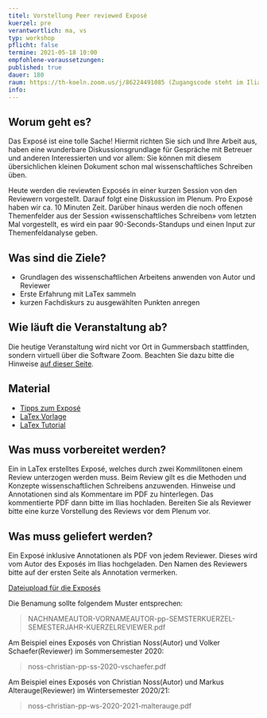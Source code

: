 ```yaml
---
titel: Vorstellung Peer reviewed Exposé
kuerzel: pre
verantwortlich: ma, vs
typ: workshop
pflicht: false
termine: 2021-05-18 10:00
empfohlene-voraussetzungen: 
published: true
dauer: 180
raum: https://th-koeln.zoom.us/j/86224491085 (Zugangscode steht im Ilias)
info: 
---
```


## Worum geht es?
Das Exposé ist eine tolle Sache! Hiermit richten Sie sich und Ihre Arbeit aus, haben eine wunderbare Diskussionsgrundlage für Gespräche mit Betreuer und anderen Interessierten und vor allem: Sie können mit diesem übersichlichen kleinen Dokument schon mal wissenschaftliches Schreiben üben. 

Heute werden die reviewten Exposés in einer kurzen Session von den Reviewern vorgestellt. Darauf folgt eine Diskussion im Plenum. Pro Exposé haben wir ca. 10 Minuten Zeit. Darüber hinaus werden die noch offenen Themenfelder aus der Session «wissenschaftliches Schreiben» vom letzten Mal vorgestellt, es wird ein paar 90-Seconds-Standups und einen Input zur Themenfeldanalyse geben.

## Was sind die Ziele?
- Grundlagen des wissenschaftlichen Arbeitens anwenden von Autor und Reviewer
- Erste Erfahrung mit LaTex sammeln
- kurzen Fachdiskurs zu ausgewählten Punkten anregen

## Wie läuft die Veranstaltung ab?
Die heutige Veranstaltung wird nicht vor Ort in Gummersbach stattfinden, sondern virtuell über die Software Zoom. Beachten Sie dazu bitte die Hinweise [auf dieser Seite](/mi-bachelor-praxisprojektseminar/hinweise-onlinesessions).

## Material
* [Tipps zum Exposé](/mi-bachelor-praxisprojektseminar/tipps-zum-expose/)
* [LaTex Vorlage](https://ilias.th-koeln.de/goto.php?target=file_1355498_download&client_id=ILIAS_FH_Koeln)
* [LaTex Tutorial](https://www.latex-tutorial.com)

## Was muss vorbereitet werden?
Ein in LaTex erstelltes Exposé, welches durch zwei Kommilitonen einem Review unterzogen werden muss. Beim Review gilt es die Methoden und Konzepte wissenschaftlichen Schreibens anzuwenden. Hinweise und Annotationen sind als Kommentare im PDF zu hinterlegen. Das kommentierte PDF dann bitte im Ilias hochladen. Bereiten Sie als Reviewer bitte eine kurze Vorstellung des Reviews vor dem Plenum vor.

## Was muss geliefert werden? 
Ein Exposé inklusive Annotationen als PDF von jedem Reviewer. Dieses wird vom Autor des Exposés im Ilias hochgeladen. Den Namen des Reviewers bitte auf der ersten Seite als Annotation vermerken. 

[Dateiupload für die Exposés](https://ilias.th-koeln.de/goto.php?target=exc_1671646&client_id=ILIAS_FH_Koeln)


Die Benamung sollte folgendem Muster entsprechen:
> NACHNAMEAUTOR-VORNAMEAUTOR-pp-SEMSTERKUERZEL-SEMESTERJAHR-KUERZELREVIEWER.pdf

Am Beispiel eines Exposés von Christian Noss(Autor) und Volker Schaefer(Reviewer) im Sommersemester 2020:
> noss-christian-pp-ss-2020-vschaefer.pdf

Am Beispiel eines Exposés von Christian Noss(Autor) und Markus Alterauge(Reviewer) im Wintersemester 2020/21:
> noss-christian-pp-ws-2020-2021-malterauge.pdf



